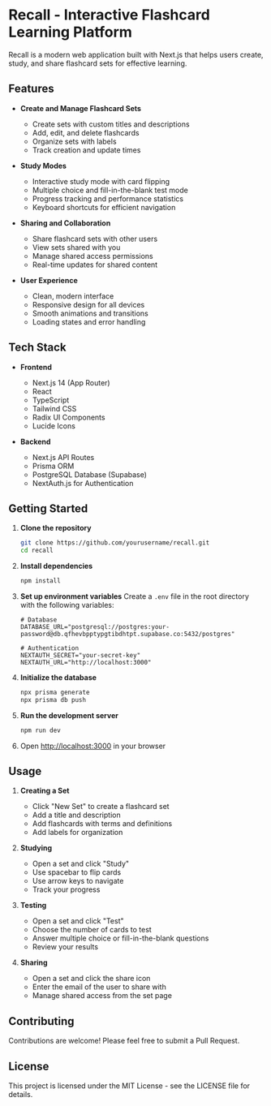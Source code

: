 # Recall - Interactive Flashcard Learning Platform

Recall is a modern web application built with Next.js that helps users create, study, and share flashcard sets for effective learning.

## Features

- **Create and Manage Flashcard Sets**
  - Create sets with custom titles and descriptions
  - Add, edit, and delete flashcards
  - Organize sets with labels
  - Track creation and update times

- **Study Modes**
  - Interactive study mode with card flipping
  - Multiple choice and fill-in-the-blank test mode
  - Progress tracking and performance statistics
  - Keyboard shortcuts for efficient navigation

- **Sharing and Collaboration**
  - Share flashcard sets with other users
  - View sets shared with you
  - Manage shared access permissions
  - Real-time updates for shared content

- **User Experience**
  - Clean, modern interface
  - Responsive design for all devices
  - Smooth animations and transitions
  - Loading states and error handling

## Tech Stack

- **Frontend**
  - Next.js 14 (App Router)
  - React
  - TypeScript
  - Tailwind CSS
  - Radix UI Components
  - Lucide Icons

- **Backend**
  - Next.js API Routes
  - Prisma ORM
  - PostgreSQL Database (Supabase)
  - NextAuth.js for Authentication

## Getting Started

1. **Clone the repository**
   ```bash
   git clone https://github.com/yourusername/recall.git
   cd recall
   ```

2. **Install dependencies**
   ```bash
   npm install
   ```

3. **Set up environment variables**
   Create a `.env` file in the root directory with the following variables:
   ```
   # Database
   DATABASE_URL="postgresql://postgres:your-password@db.qfhevbpptypgtibdhtpt.supabase.co:5432/postgres"

   # Authentication
   NEXTAUTH_SECRET="your-secret-key"
   NEXTAUTH_URL="http://localhost:3000"
   ```

4. **Initialize the database**
   ```bash
   npx prisma generate
   npx prisma db push
   ```

5. **Run the development server**
   ```bash
   npm run dev
   ```

6. Open [http://localhost:3000](http://localhost:3000) in your browser

## Usage

1. **Creating a Set**
   - Click "New Set" to create a flashcard set
   - Add a title and description
   - Add flashcards with terms and definitions
   - Add labels for organization

2. **Studying**
   - Open a set and click "Study"
   - Use spacebar to flip cards
   - Use arrow keys to navigate
   - Track your progress

3. **Testing**
   - Open a set and click "Test"
   - Choose the number of cards to test
   - Answer multiple choice or fill-in-the-blank questions
   - Review your results

4. **Sharing**
   - Open a set and click the share icon
   - Enter the email of the user to share with
   - Manage shared access from the set page

## Contributing

Contributions are welcome! Please feel free to submit a Pull Request.

## License

This project is licensed under the MIT License - see the LICENSE file for details.
